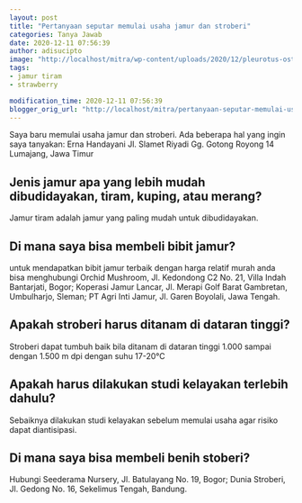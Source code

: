 ```yaml
---
layout: post
title: "Pertanyaan seputar memulai usaha jamur dan stroberi"
categories: Tanya Jawab
date: 2020-12-11 07:56:39
author: adisucipto
image: "http://localhost/mitra/wp-content/uploads/2020/12/pleurotus-ostreatus-fungo-orecchione.jpg"
tags:
- jamur tiram
- strawberry

modification_time: 2020-12-11 07:56:39
blogger_orig_url: "http://localhost/mitra/pertanyaan-seputar-memulai-usaha-jamur.html"
---
```


Saya baru memulai usaha jamur dan stroberi. Ada beberapa hal yang ingin saya tanyakan:
Erna Handayani
Jl. Slamet Riyadi Gg. Gotong Royong 14
Lumajang, Jawa Timur
<div class="schema-faq-code" itemscope="" itemtype="https://schema.org/FAQPage">
    <div itemscope="" itemprop="mainEntity" itemtype="https://schema.org/Question" class="faq-question">
        <h2 itemprop="name" class="faq-q">Jenis jamur apa yang lebih mudah dibudidayakan, tiram, kuping, atau merang?</h2>
        <div itemscope="" itemprop="acceptedAnswer" itemtype="https://schema.org/Answer">
             <p itemprop="text" class="faq-a">Jamur tiram adalah jamur yang paling mudah untuk dibudidayakan.</p>
        </div>
    </div>
    <div itemscope="" itemprop="mainEntity" itemtype="https://schema.org/Question" class="faq-question">
        <h2 itemprop="name" class="faq-q">Di mana saya bisa membeli bibit jamur?</h2>
        <div itemscope="" itemprop="acceptedAnswer" itemtype="https://schema.org/Answer">
             <p itemprop="text" class="faq-a">untuk mendapatkan bibit jamur terbaik dengan harga relatif murah anda bisa menghubungi Orchid Mushroom, Jl. Kedondong C2 No. 21, Villa Indah Bantarjati, Bogor; Koperasi Jamur Lancar, Jl. Merapi Golf Barat Gambretan, Umbulharjo, Sleman; PT Agri Inti Jamur, Jl. Garen Boyolali, Jawa Tengah.</p>
        </div>
    </div>
    <div itemscope="" itemprop="mainEntity" itemtype="https://schema.org/Question" class="faq-question">
        <h2 itemprop="name" class="faq-q">Apakah stroberi harus ditanam di dataran tinggi?</h2>
        <div itemscope="" itemprop="acceptedAnswer" itemtype="https://schema.org/Answer">
             <p itemprop="text" class="faq-a">Stroberi dapat tumbuh baik bila ditanam di dataran tinggi 1.000 sampai dengan 1.500 m dpi dengan suhu 17-20°C</p>
        </div>
    </div>
    <div itemscope="" itemprop="mainEntity" itemtype="https://schema.org/Question" class="faq-question">
        <h2 itemprop="name" class="faq-q">Apakah harus dilakukan studi kelayakan terlebih dahulu?</h2>
        <div itemscope="" itemprop="acceptedAnswer" itemtype="https://schema.org/Answer">
             <p itemprop="text" class="faq-a">Sebaiknya dilakukan studi kelayakan sebelum memulai usaha agar risiko dapat diantisipasi.</p>
        </div>
    </div>
    <div itemscope="" itemprop="mainEntity" itemtype="https://schema.org/Question" class="faq-question">
        <h2 itemprop="name" class="faq-q">Di mana saya bisa membeli benih stoberi?</h2>
        <div itemscope="" itemprop="acceptedAnswer" itemtype="https://schema.org/Answer">
             <p itemprop="text" class="faq-a">
Hubungi Seederama Nursery, Jl. Batulayang No. 19, Bogor; Dunia Stroberi, Jl. Gedong No. 16, Sekelimus Tengah, Bandung.
</p>
        </div>
    </div>
</div>

